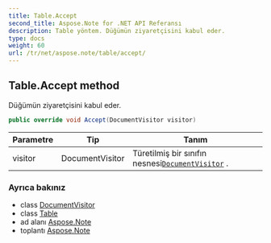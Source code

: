 ```yaml
---
title: Table.Accept
second_title: Aspose.Note for .NET API Referansı
description: Table yöntem. Düğümün ziyaretçisini kabul eder.
type: docs
weight: 60
url: /tr/net/aspose.note/table/accept/
---
```

## Table.Accept method

Düğümün ziyaretçisini kabul eder.

```csharp
public override void Accept(DocumentVisitor visitor)
```

| Parametre | Tip | Tanım |
| --- | --- | --- |
| visitor | DocumentVisitor | Türetilmiş bir sınıfın nesnesi[`DocumentVisitor`](../../documentvisitor/) . |

### Ayrıca bakınız

* class [DocumentVisitor](../../documentvisitor/)
* class [Table](../)
* ad alanı [Aspose.Note](../../table/)
* toplantı [Aspose.Note](../../../)


